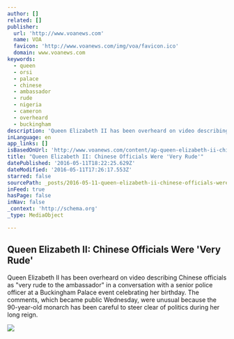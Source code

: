 ```yaml
---
author: []
related: []
publisher:
  url: 'http://www.voanews.com'
  name: VOA
  favicon: 'http://www.voanews.com/img/voa/favicon.ico'
  domain: www.voanews.com
keywords:
  - queen
  - orsi
  - palace
  - chinese
  - ambassador
  - rude
  - nigeria
  - cameron
  - overheard
  - buckingham
description: 'Queen Elizabeth II has been overheard on video describing Chinese officials as "very rude to the ambassador" in a conversation with a senior police officer at a Buckingham Palace event celebrating her birthday. The comments, which became public Wednesday, were unusual because the 90-year-old monarch has been careful to steer clear of politics during her long reign.'
inLanguage: en
app_links: []
isBasedOnUrl: 'http://www.voanews.com/content/ap-queen-elizabeth-ii-chinese-officials-were-very-rude/3324655.html'
title: "Queen Elizabeth II: Chinese Officials Were 'Very Rude'"
datePublished: '2016-05-11T18:22:25.629Z'
dateModified: '2016-05-11T17:26:17.553Z'
starred: false
sourcePath: _posts/2016-05-11-queen-elizabeth-ii-chinese-officials-were-very-rude.md
inFeed: true
hasPage: false
inNav: false
_context: 'http://schema.org'
_type: MediaObject

---
```

<article style=""><h1>Queen Elizabeth II: Chinese Officials Were 'Very Rude'</h1><p>Queen Elizabeth II has been overheard on video describing Chinese officials as "very rude to the ambassador" in a conversation with a senior police officer at a Buckingham Palace event celebrating her birthday. The comments, which became public Wednesday, were unusual because the 90-year-old monarch has been careful to steer clear of politics during her long reign.</p><img src="http://gdb.voanews.com/6B9A7CB1-C34B-404E-B22F-60076D6D4390_cx0_cy10_cw0_mw1024_mh1024_s.jpg" /></article>